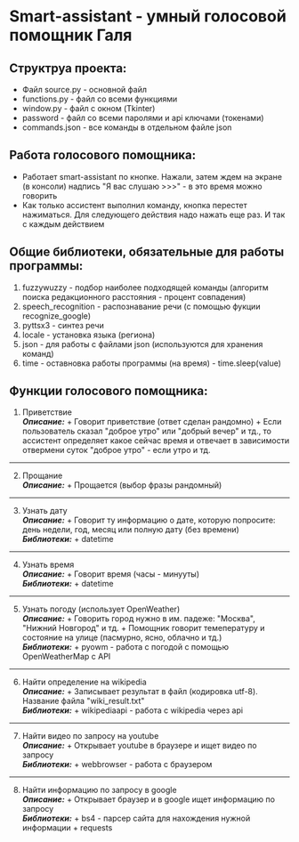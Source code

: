 # Smart-assistant - умный голосовой помощник Галя

## Структруа проекта:
-  Файл source.py - основной файл
-  functions.py - файл со всеми функциями
-  window.py - файл с окном (Tkinter)
-  password - файл со всеми паролями и api ключами (токенами)
-  commands.json - все команды в отдельном файле json

## Работа голосового помощника:
+ Работает smart-assistant по кнопке. Нажали, затем ждем на экране (в консоли) надпись "Я вас слушаю >>>" - в это время можно говорить
+ Как только ассистент выполнил команду, кнопка перестет нажиматься. Для следующего действия надо нажать еще раз. И так с каждым действием

## Общие библиотеки, обязательные для работы программы:
1. fuzzywuzzy - подбор наиболее подходящей команды (алгоритм поиска редакционного расстояния - процент совпадения)
2. speech_recognition - распознавание речи (с помощью фукции recognize_google)
3. pyttsx3 - синтез речи
4. locale - установка языка (региона)
5. json - для работы с файлами json (используются для хранения команд)
6. time - оставновка работы программы (на время) - time.sleep(value)

 ## Функции голосового помощника:
  1. Приветствие
</br>***Описание:***
    + Говорит приветствие (ответ сделан рандомно)
    + Если пользователь сказал "доброе утро" или "добрый вечер" и тд., то ассистент определяет какое сейчас время и отвечает в зависимости отвермени суток "доброе утро" - если утро и тд.
------------------------------------------------------------------------------------------------------------------------------------------------------------------------------------------------------------ 
  2. Прощание
</br>***Описание:***
    + Прощается (выбор фразы рандомный)
------------------------------------------------------------------------------------------------------------------------------------------------------------------------------------------------------------
  3. Узнать дату
</br>***Описание:***
    + Говорит ту информацию о дате, которую попросите: день недели, год, месяц или полную дату (без времени)
</br>***Библиотеки:***
    + datetime
------------------------------------------------------------------------------------------------------------------------------------------------------------------------------------------------------------ 
  4. Узнать время
</br>***Описание:***
    + Говорит время (часы - минууты)
</br>***Библиотеки:***
    + datetime
------------------------------------------------------------------------------------------------------------------------------------------------------------------------------------------------------------
  5. Узнать погоду (использует OpenWeather)
</br>***Описание:***
    + Говорить город нужно в им. падеже: "Москва", "Нижний Новгород" и тд.
    + Помощник говорит темепературу и состояние на улице (пасмурно, ясно, облачно и тд.)
</br>***Библиотеки:***
    + pyowm - работа с погодой с помощью OpenWeatherMap c API
------------------------------------------------------------------------------------------------------------------------------------------------------------------------------------------------------------
  6. Найти определение на wikipedia
</br>***Описание:***
    + Записывает результат в файл (кодировка utf-8). Название файла "wiki_result.txt"
</br>***Библиотеки:***
    + wikipediaapi - работа с wikipedia через api
------------------------------------------------------------------------------------------------------------------------------------------------------------------------------------------------------------
  7. Найти видео по запросу на youtube
</br>***Описание:***
    + Открывает youtube в браузере и ищет видео по запросу
</br>***Библиотеки:***
    + webbrowser - работа с браузером
------------------------------------------------------------------------------------------------------------------------------------------------------------------------------------------------------------
  8. Найти информацию по запросу в google
</br>***Описание:***
    + Открывает браузер и в google ищет информацию по запросу 
</br>***Библиотеки:***
    + bs4 - парсер сайта для нахождения нужной информации
    + requests

  
